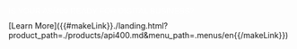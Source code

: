 <p style="color: white !important; font-family: Arial, Helvetica, sans-serif !important; margin: 0 0 10px 0; padding: 0 !important; font-weight:500 !important; font-style: normal !important;" class="headline-text">IS YOUR AS/400 READY FOR DIGITAL BUSINESS?</p>

<div class="headline-button" markdown="1">
[Learn More]({{#makeLink}}./landing.html?product_path=./products/api400.md&menu_path=.menus/en{{/makeLink}})
</div>